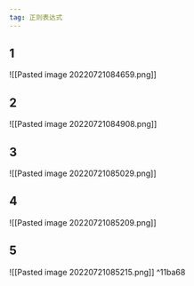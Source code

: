 ```yaml
---
tag: 正则表达式
---
```

## 1
![[Pasted image 20220721084659.png]]
## 2
![[Pasted image 20220721084908.png]]
## 3
![[Pasted image 20220721085029.png]]
## 4
![[Pasted image 20220721085209.png]]
## 5
![[Pasted image 20220721085215.png]] ^11ba68